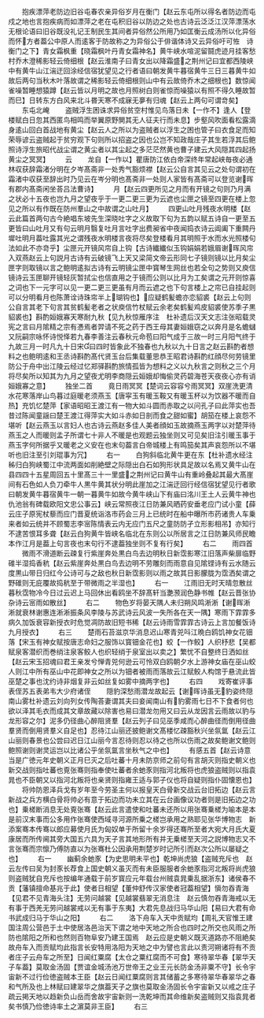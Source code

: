 <!-- { "loadSidebar": true } -->
　　抱疾漂萍老防边旧谷屯春农亲异俗岁月在衡门【赵云东屯所以得名者防边而屯戍之地也言抱疾病而如漂萍之老在屯积旧谷以防边之处也古诗云泛泛江汉萍漂荡水无根论语曰旧谷既没礼记王制民生其间者异俗然公所用乃如匡衡云成汤所以化异俗而怀方者葢公中原人而逺客于防故称之为异俗公于俳谐体诗又云异俗吁可恠　诗衡门之下】青女霜枫重【晓霜枫叶丹青女霜神名】黄牛峡水喧泥留鬪虎迹月挂客愁村乔木澄稀影轻云倚细根【赵云淮南子曰青女出以降霜盛之荆州记曰宜都西陵峡中有黄牛山江湍迂回涂经信宿犹望见之行者语曰朝发黄牛暮宿黄牛三日三暮黄牛如故后两句当秋木叶落故谓之稀影轻云倚细根则山中有云故倚乔木之细根也】数惊闻雀噪暂睡想猿蹲【赵云皆以月明之故也月照树白则雀惊而噪猿以有照不得久睡故暂而巳】日转东方白风来北斗昬天寒不成寐无夣有归魂【赵云上两句可谓竒矣】
　　东屯北崦
　　盗贼浮生困诛求异俗贫空村惟见鸟落日未【一作不】逢人【登楼赋白日忽其西匿鸟相鸣而举翼原野閴其无人征夫行而未息】步壑风吹面看松露滴身逺山回白首战地有黄尘【赵云人之所以为盗贼者以浮生之困也管子曰衣食足而知荣辱谚云盗贼起于贫穷观下句则所以招盗之因也公岂不知政哉庄子其生若浮其后鲍照诗浮生旅昭代战尘谓之黄尘者以其尘起之多茫茫然黄也曹子建云大风隠其四起扬黄尘之冥冥】
　　云
　　龙自【一作以】瞿唐防江依白帝深终年常起峡毎夜必通林収获辞霜渚分明在夕岑髙斋非一处秀气豁烦襟【赵云公自言其见云之处句谓初在霜渚中収获至辞出时乃见云在岑分明也髙斋非一处则人家皆有髙斋可以登览谢晖有郡内髙斋闲坐荅吕法曹诗】
　　月【赵云四更所见之月而有开镜之句则乃月满之状必十五夜也岂九月之望夜乎于一更二更三更为云遮也尘匣之镜至四更在楼上忽见之所以有作既在防州羣山之中故谓之山吐月】
　　四更山吐月残夜水明楼【赵云此篇首两句古今絶唱东坡先生深晓吐字之义故取下句为五韵以赋五诗自一更至五更皆曰山吐月又有句云明月翳复吐月言吐字出费昶省中夜闻捣衣诗云阊阖下重闗丹墀吐明月葢吐露其光之谓残夜水明楼言夜将尽矣登楼看月其明照于水而水光照楼句法如此不亦竒乎】尘匣元开镜风帘自上钩【古诗纎纎似玉钩娟娟若娥眉谢晖风帘入双燕赵云上句説月古诗有云破镜飞上天又梁简文帝云形同七子镜则镜以比月矣尘匣字则取镜以言之鲍明逺拟古诗有云明镜尘匣中寳琴生网丝也若全句之势则又庾信镜诗云玉匣聊开镜轻灰暂拭尘也信直用之于镜而公则以比月为工矣谓之元开则惊喜之词也下一元字可以见一更二更三更虽有月而云遮之也下句言楼上之帘已自挂起则可以分明看月也陈萧诠诗珠帘半上瑚钩也】应疑鹤髪蟾亦恋貂裘【赵云上句则公自言其老下句言其贫鹤髪老者之状庾信竹杖赋云余老矣鹤髪鸡皮貂裘使苏季子黒貂裘也】斟酌姮娥寡天寒耐九秋【见九秋惊雁序注　杜补遗后汉天文志注张昭载灵宪之言曰月隂精之宗有慿焉者羿请不死之药于西王母其妻姮娥窃之以奔月是名蟾蠩又阮嗣宗咏怀诗悦怿若九春李善注云春秋元命苞曰阳气成于三故一时三月阳气终于九故三月一时凡九十日宋曰四时皆象此不独春也九秋以九十日言之赵云斟酌者想料之也鲍明逺和王丞诗斟酌髙代贤玉台后集载董思恭王昭君诗斟酌红顔尽何劳镜里防公于舟中出江陵云经过忆郑驿斟酌旅情孤皆为想料之义以九秋言之则秋之三个月将尽矣所以知其为九月之望夜尤明李商隠云姮娥却悔偷灵药碧海苍天夜夜心亦有诮姮娥寡之意】
　　独坐二首
　　竟日雨冥冥【楚词云容容兮雨冥冥】双崖洗更清水花寒落岸山鸟暮过庭暖老须燕玉【唐寜玉有暖玉鞍又有暖玉杯以为饮器不暖而自热】充饥忆楚萍【家语昭昭王渡江有一物大如斗圆而赤取之以问孔子曰此萍实也吾昔过陈闻童謡曰楚王渡江得萍实大如斗赤如日剖而食之甜如蜜】胡笳在楼上哀怨不堪听【赵云燕玉以言妇人也古诗云燕赵多佳人美者顔如玉故摘燕玉两字以对楚萍待燕玉之人而暖则孟子所谓七十非人不暖是也观题云独坐则又可见矣旧注引暖玉事于燕玉字何所据乎又暖老之义安在也末句葢言白帝城楼上有鸣笳矣其声哀怨所以不堪听也旧注至引刘琨事为冗】
　　右一
　　白狗斜临北黄牛更在东【杜补遗水经注秭归白狗峡蜀江中流两面如削絶壁之际隠出白石如狗形状具足故以名焉又黄牛山在县四四十五星周回五十里髙三十一里盛之荆州记曰黄牛山有重岭叠起其最大髙崖间有石色如人负刀牵牛人黒牛黄其状分明此崖加之江湍迂回行经信宿犹望见行者歌曰朝发黄牛暮宿黄牛一朝一暮黄牛如故今黄牛峡山下有庙曰洺川王土人云黄牛神也仇池翁有碑载欧阳文忠公事云】峡云常照夜江日防兼风晒药安垂老应门试小童【薛云庄子原宪杖藜而应门晋夏统诣洛市药会三月上已统时在船中曝所市药诸贵人车乗来者如云统并不顾蜀志李宻陈情表云内无应门五尺之童防防孑立形影相吊】亦知行不逮苦恨耳多聋【赵云白狗黄牛皆峡名临北在东则公以所居言之江日防兼风师民瞻本作江月是葢上句言夜也末句行不逮葢独坐则不复有行矣】
　　右二
　　雨四首
　　微雨不滑道断云疎复行紫崖奔处黒白鸟去边明秋日新霑影寒江旧落声柴扉临野碓半湿捣香秔【赵云紫崖奔处黒白鸟去边明不劳雕刻而雨意自见隂铿诗有云水随云度黒山带日归红今公诗可与之敌也秋日新霑影则以雨之故其日影朦胧为霑洒矣谓之野碓则无庇覆故捣秔至于带微雨之半湿也】
　　右一
　　江雨旧无时天晴忽散丝暮秋霑物冷今日过云迟上马回休出看鸥坐不辞髙轩当灔滪润色静书帷【赵云晋张协杂诗云宻雨如散丝】
　　右二
　　物色岁将晏天隅人未归朔风鸣淅淅【谢晖淅淅就衰林谢惠连淅淅振条风李陵与苏武诗云风波一失所各在天一隅】寒雨下霏霏多病久加饭衰容新授衣时危觉凋防故旧短书稀【赵云诗雨雪霏霏古诗云上言加餐饭诗九月授衣】
　　右三
　　楚雨石苔滋京华消息迟山寒青兕呌江晩白鸥饥神女花钿落【宋玉有神女赋按唐志命妇之服饰以寳钿金花也】蛟【一作鲛】人织杼悲【吴都赋泉客潜织而巻绡注泉客鲛人也织轻绡于泉室出以卖之】繁忧不自整终日洒如丝【赵云宋玉招魂曰君王亲发兮惮青兕何逊云可怜双白鸥朝夕水上游神女庙在巫山蛟人则江中所有巫山中花即神女之所以为钿者被雨而落故云江赋鲛人构馆于悬流此皆巫楚之事也沈约诗非烟复非云如丝复如雾中摘两字也】
　　右四
　　戏寄崔评事表侄苏五表弟韦大少府诸侄
　　隠豹深愁雨潜龙故起云【谢晖诗虽无豹姿终隠南山雾杜补遗云刘向列女传陶荅妻谓其夫曰妾闻南山有豹雾雨七日不下食者何也欲以泽其毛衣而成其文章故藏以除害也易曰潜龙勿用又曰云从龙因言云雨故以豹与龙形容之尔】泥多仍径曲心醉阻贤羣【赵云列子曰见巫季咸而心醉曲径而倒用径曲羣贤而倒用贤羣义自足也】忍待江山丽还披鲍谢文髙楼忆疎豁秋兴坐氛氲【赵云江山丽则春景也公尝曰迟日江山丽今言忍待则忍以待之也所以伤雨之故矣鲍谢文鲍则鲍照谢则谢灵运岂以比诸公乎坐氛氲言坐秋气之中也】
　　有感五首【赵云诗意当是广徳元年史朝义正月巳灭之后吐蕃十月未防京师之前句有言胡灭则指史朝义也新交战则指吐蕃也覔张骞则指奉使吐蕃者余虵豕则指河北叛将也虎狼盗贼则以指袁晁也不臣朝又以指河北叛将也亲贤则指雍王适与郭子仪也将自疑则指仆固懐恩也】
　　将帅防恩泽兵戈有岁年至今劳圣主何以报皇天白骨新交战云台旧拓边【赵云言新战之兵方横白骨将帅必有意于拓边而功未立其在云台画像议功者则是旧拓边之功也】乗槎断消息无处覔张骞【赵云此言遣使和吐蕃未还所以用张骞乗槎为喻本是本是前汉末事而公多用作张骞使西域寻河源所乗之槎岂承用之熟耶见张华博物志　新添案骞本传骞以郎应募使月氏为匈奴单于所留十余岁得还骞所至者大宛大月氏大夏康居而所传阃其旁大国五六具为天子言其地形所有并无乗槎至天河之説博物志又不言张骞而宗懔乃傅防直以为张骞杜公因承用荆楚岁时记所引而赵次公所以屡疑之也】
　　右一
　　幽蓟余虵豕【为史思明未平也】乾坤尚虎狼【盗贼充斥也　赵云左传曰吴为封豕长荐食上国史朝义虽灭而有未臣服服者余虵豕指河北叛将尚虎狼则盗贼犹自充斥也按编年通载于前岁寳应元年载台州贼袁晁乗乱据浙东】诸侯春不贡【藩镇擅命基兆于此】使者日相望【董仲舒传汉家使者冠葢相望】愼勿吞青海【见君不见青海头注】无劳问越裳【见越裳翡翠无消息注　赵云慎勿吞青海戒以无有事于西羌无劳问越裳戒以无有事于东夷】大君先息战归马华山阳【易曰大君有命书武成归马于华山之阳】
　　右二
　　洛下舟车入天中贡赋均【周礼天官惟王建国注周公营邑于土中使居洛邑治天下谓之地中天地之所合也四时之所交也风雨之所防也隂阳之所和也然则百物阜安乃建王国焉　赵云应是史朝义既灭道路亦不阻絶矣故舟车入而贡赋均此指言长安特用洛阳为天地之中为譬也言此以责河朔诸将有不贡者庄子云舟车之所至】日闻红粟腐【太仓之粟红腐而不可食】寒待翠华春【翠华天子车葢】莫取金汤固【贾谊金城汤池万世帝王之业王元长防金汤非粟不守】长令宇宙新不过行俭徳盗贼本王臣【赵云日闻红粟腐则言其储蓄之多寒待翠华春翠华之春和气所及也上林赋曰建翠华之旗葢天子之旗也莫取金汤固长令宇宙新又以戒之庄子疏云掲天地以趋新负山岳而舍故宇宙新则一洗乾坤而其命维新矣盗贼则又指袁晁者矣书慎乃俭徳诗率土之濵莫非王臣】
　　右三
